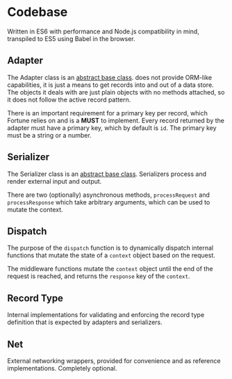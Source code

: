# Codebase

Written in ES6 with performance and Node.js compatibility in mind, transpiled to ES5 using Babel in the browser.


## Adapter

The Adapter class is an [abstract base class](https://en.wikipedia.org/wiki/Class_%28computer_programming%29#Abstract_and_concrete). does not provide ORM-like capabilities, it is just a means to get records into and out of a data store. The objects it deals with are just plain objects with no methods attached, so it does not follow the active record pattern.

There is an important requirement for a primary key per record, which Fortune relies on and is a **MUST** to implement. Every record returned by the adapter must have a primary key, which by default is `id`. The primary key must be a string or a number.


## Serializer

The Serializer class is an [abstract base class](https://en.wikipedia.org/wiki/Class_%28computer_programming%29#Abstract_and_concrete). Serializers process and render external input and output.

There are two (optionally) asynchronous methods, `processRequest` and `processResponse` which take arbitrary arguments, which can be used to mutate the context.


## Dispatch

The purpose of the `dispatch` function is to dynamically dispatch internal functions that mutate the state of a `context` object based on the request.

The middleware functions mutate the `context` object until the end of the request is reached, and returns the `response` key of the `context`.


## Record Type

Internal implementations for validating and enforcing the record type definition that is expected by adapters and serializers.


## Net

External networking wrappers, provided for convenience and as reference implementations. Completely optional.
